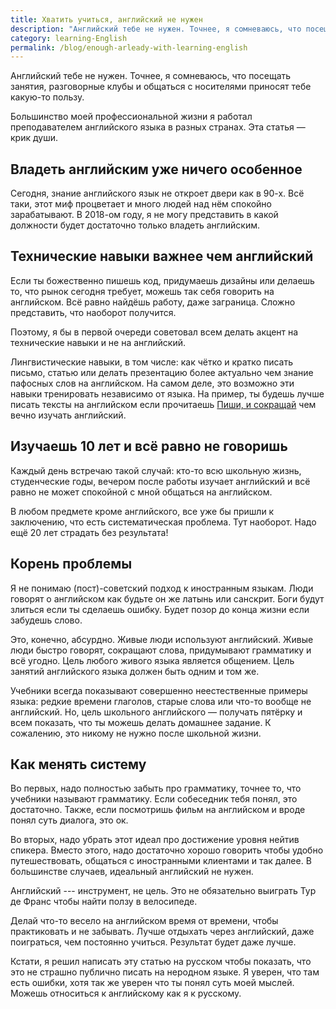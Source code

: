 ```yaml
---
title: Хватить учиться, английский не нужен
description: "Английский тебе не нужен. Точнее, я сомневаюсь, что посещать занятия, разговорные клубы и общаться с носителями приносят тебе какую-то пользу. Большинство моей взрослой жизни я работал преподавателем английского языка в разных странах. Вот, крик души виноватой совести."
category: learning-English
permalink: /blog/enough-arleady-with-learning-english
---
```


Английский тебе не нужен. Точнее, я сомневаюсь, что посещать занятия, разговорные клубы и общаться с носителями приносят тебе какую-то пользу. 

Большинство моей профессиональной жизни я работал преподавателем английского языка в разных странах. Эта статья — крик души.

## Владеть английским уже ничего особенное

Сегодня, знание английского язык не откроет двери как в 90-х. Всё таки, этот миф процветает и много людей над нём спокойно зарабатывают. В 2018-ом году, я не могу представить в какой должности будет достаточно только владеть английским.

## Технические навыки важнее чем английский

Если ты божественно пишешь код, придумаешь дизайны или делаешь то, что рынок сегодня требует, можешь так себя говорить на английском. Всё равно найдёшь работу, даже заграница. Сложно представить, что наоборот получится.

Поэтому, я бы в первой очереди советовал всем делать акцент на технические навыки и не на английский.

Лингвистические навыки, в том числе: как чётко и кратко писать письмо, статью или делать презентацию более актуально чем знание пафосных слов на английском. На  самом деле, это возможно эти навыки тренировать независимо от языка. На пример, ты будешь лучше писать тексты на английском если прочитаешь [Пиши, и сокращай][pis] чем вечно изучать английский.

## Изучаешь 10 лет и всё равно не говоришь

Каждый день встречаю такой случай: кто-то всю школьную жизнь, студенческие годы, вечером после работы изучает английский и всё равно не может спокойной с мной общаться на английском.

В любом предмете кроме английского, все уже бы пришли к заключению, что есть систематическая проблема. Тут наоборот. Надо ещё 20 лет страдать без результата!

## Корень проблемы

Я не понимаю (пост)-советский подход к иностранным языкам. Люди говорят о английском как будьте он же латынь или санскрит. Боги будут злиться если ты сделаешь ошибку. Будет позор до конца жизни если забудешь слово.

Это, конечно, абсурдно. Живые люди используют английский. Живые люди быстро говорят, сокращают слова, придумывают грамматику и всё угодно. Цель любого живого языка является общением. Цель занятий английского языка должен быть одним и том же.  

Учебники всегда показывают совершенно неестественные примеры языка: редкие времени глаголов, старые слова или что-то вообще не английский. Но, цель школьного английского — получать пятёрку и всем показать, что ты можешь делать домашнее задание. К сожалению, это никому не нужно после школьной жизни.

## Как менять систему

Во первых, надо полностью забыть про грамматику, точнее то, что учебники называют грамматику. Если собеседник тебя понял, это достаточно. Также, если посмотришь фильм на английском и вроде понял суть диалога, это ок.

Во вторых, надо убрать этот идеал про достижение уровня нейтив спикера. Вместо этого, надо достаточно хорошо говорить чтобы удобно путешествовать, общаться с иностранными клиентами и так далее. В большинстве случаев, идеальный английский не нужен.

Английский --- инструмент, не цель. Это не обязательно выиграть Тур де Франс чтобы найти ползу в велосипеде.

Делай что-то весело на английском время от времени, чтобы практиковать и не забывать. Лучше отдыхать через английский, даже поиграться, чем постоянно учиться. Результат будет даже лучше.

Кстати, я решил написать эту статью на русском чтобы показать, что это не страшно публично писать на неродном языке. Я уверен, что там есть ошибки, хотя так же уверен что ты понял суть моей мыслей. Можешь относиться к английскому как я к русскому. 

[pis]: https://book.glvrd.ru/
